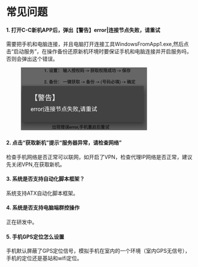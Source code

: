 # 常见问题

#### 1. 打开C-C新机APP后，弹出【警告】error|连接节点失败，请重试

需要把手机和电脑连接，并且电脑打开连接工具WindowsFromApp1.exe,然后点击“启动服务”，在操作备份还原新机环境时要保证手机和电脑连接并开启服务吗，否则会弹出这个错误。

<figure><img src="../.gitbook/assets/image.png" alt=""><figcaption></figcaption></figure>

#### 2. 点击“获取新机”提示“服务器异常，请检查网络”

检查手机网络是否正常可以联网，如开启了VPN，检查代理IP网络是否正常，建议先关闭VPN,在获取新机。

#### 3. 系统是否支持自动化脚本框架？

&#x20;  系统支持ATX自动化脚本框架。

#### 4. 系统是否支持电脑端群控操作

&#x20;  正在研发中。

#### 5. 手机GPS定位怎么设置

&#x20; 手机默认屏蔽了GPS定位信号，模拟手机在室内的一个环境（室内GPS无信号），手机的定位还是基站和wifi定位。
